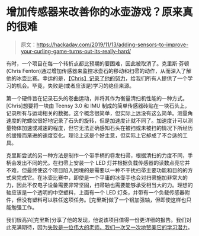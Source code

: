# 增加传感器来改善你的冰壶游戏？原来真的很难

> 原文：<https://hackaday.com/2019/11/13/adding-sensors-to-improve-your-curling-game-turns-out-its-really-hard/>

有时，一个项目在每一个转折点都比预期的要困难，因此被取消了。克里斯·芬顿(Chris Fenton)通过增加传感器来监控冰壶石的移动和扫帚的动作，从而深入了解他的冰壶比赛。幸运的是，[【Chris】记录了他的努力](http://www.chrisfenton.com/2019/07/01/lightly-documented-projects-part-1-adventures-in-curling/)，给我们所有人提供了一个学习的机会。毕竟，失败是(或者应该是)学习的绝佳来源。

第一个硬件旨在记录石头的卷曲运动，并将其作为衡量清扫机性能的一种方式。[Chris]想要将一块由 Teensy 3.0 和 IMU 制成的简单传感器砖贴在一块石头上，记录所有与运动相关的数据。这个概念很简单，但实际上远没有这么简单。测量角速度的陀螺仪很好地记录了石头的旋转，但是加速度计就不同了。加速度计可以测量物体加速或减速的程度，但它无法正确感知石头在被扫或未被扫的情况下所经历的缓慢而渐进的速度变化。理论上这是个好主意，但实际上它却成了不合适的工具。

克里斯尝试的另一种方法是制作一个带手柄的卷发扫帚，根据清扫的力度不同，手柄会发出不同的光。在扫帚上安装一个 LED 灯并根据负载传感器的读数点亮它并不难，但最终使这个项目陷入困境的是需要以一种不干扰扫帚主要功能和目的的方式来完成它。在冰壶比赛中，即使是一个平庸的冰壶手也会对扫帚施加非常大的力，因此不仅电子设备需要非常坚固，扫帚轴也需要能够承受相当大的力。理想的轴应该是一个透明的中空塑料，上面有一个 LED 灯条，并带有一个负载传感器附件，但没有塑料可以胜任这项任务。[克里斯]做了一个铝加强轴，但即使这样也只能勉强工作。

我们很高兴[克里斯]分享了他的发现，他说该项目值得一份更详细的报告。我们对此充满期待，因为[失败是一位伟大的老师，我们一次又一次地赞美它的学习潜力](https://hackaday.com/tag/fail-of-the-week/)。
